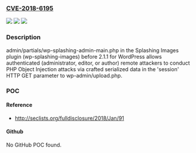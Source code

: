 ### [CVE-2018-6195](https://cve.mitre.org/cgi-bin/cvename.cgi?name=CVE-2018-6195)
![](https://img.shields.io/static/v1?label=Product&message=n%2Fa&color=blue)
![](https://img.shields.io/static/v1?label=Version&message=n%2Fa&color=blue)
![](https://img.shields.io/static/v1?label=Vulnerability&message=n%2Fa&color=brighgreen)

### Description

admin/partials/wp-splashing-admin-main.php in the Splashing Images plugin (wp-splashing-images) before 2.1.1 for WordPress allows authenticated (administrator, editor, or author) remote attackers to conduct PHP Object Injection attacks via crafted serialized data in the 'session' HTTP GET parameter to wp-admin/upload.php.

### POC

#### Reference
- http://seclists.org/fulldisclosure/2018/Jan/91

#### Github
No GitHub POC found.

